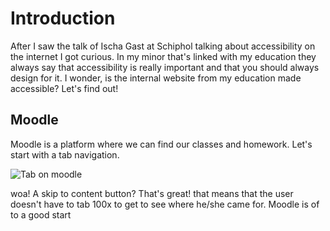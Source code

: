 # Introduction
After I saw the talk of Ischa Gast at Schiphol talking about accessibility on the internet I got curious. 
In my minor that's linked with my education they always say that accessibility is really important and that you should always
design for it. I wonder, is the internal website from my education made accessible? Let's find out!

## Moodle
Moodle is a platform where we can find our classes and homework. Let's start with a tab navigation.

![Tab on moodle](img/moodletab.png)

woa! A skip to content button? That's great! 
that means that the user doesn't have to tab 100x to get to see where he/she came for.
Moodle is of to a good start
